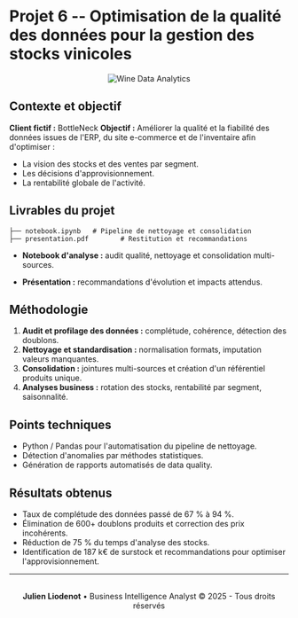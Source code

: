 # Projet 6 -- Optimisation de la qualité des données pour la gestion des stocks vinicoles

<div align="center">
<img src="https://images.unsplash.com/photo-1506377247377-2a5b3b417ebb?w=800&h=300&fit=crop" alt="Wine Data Analytics" />
</div>

## Contexte et objectif

**Client fictif :** BottleNeck
**Objectif :** Améliorer la qualité et la fiabilité des données issues
de l'ERP, du site e-commerce et de l'inventaire afin d'optimiser :
- La vision des stocks et des ventes par segment.
- Les décisions d'approvisionnement.
- La rentabilité globale de l'activité.

## Livrables du projet

    
    ├── notebook.ipynb   # Pipeline de nettoyage et consolidation
    ├── presentation.pdf        # Restitution et recommandations

-   **Notebook d'analyse :** audit qualité, nettoyage et consolidation
    multi-sources.

-   **Présentation :** recommandations d'évolution et impacts attendus.

## Méthodologie

1.  **Audit et profilage des données :** complétude, cohérence,
    détection des doublons.
2.  **Nettoyage et standardisation :** normalisation formats, imputation
    valeurs manquantes.
3.  **Consolidation :** jointures multi-sources et création d'un
    référentiel produits unique.
4.  **Analyses business :** rotation des stocks, rentabilité par
    segment, saisonnalité.

## Points techniques

-   Python / Pandas pour l'automatisation du pipeline de nettoyage.
-   Détection d'anomalies par méthodes statistiques.
-   Génération de rapports automatisés de data quality.

## Résultats obtenus

-   Taux de complétude des données passé de 67 % à 94 %.
-   Élimination de 600+ doublons produits et correction des prix
    incohérents.
-   Réduction de 75 % du temps d'analyse des stocks.
-   Identification de 187 k€ de surstock et recommandations pour
    optimiser l'approvisionnement.

---

<div align="center">
  <br/>
  <strong>Julien Liodenot</strong> • Business Intelligence Analyst
  © 2025 - Tous droits réservés